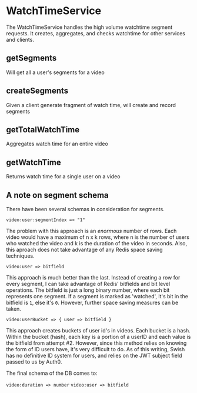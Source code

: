 # WatchTimeService

The WatchTimeService handles the high volume watchtime segment requests. It creates, aggregates, and checks watchtime for other services and clients.

## getSegments

Will get all a user's segments for a video

## createSegments

Given a client generate fragment of watch time, will create and record segments

## getTotalWatchTime

Aggregates watch time for an entire video

## getWatchTime

Returns watch time for a single user on a video

## A note on segment schema

There have been several schemas in consideration for segments.

`video:user:segmentIndex => "1"`

The problem with this approach is an _enormous_ number of rows. Each video would have a maximum of n x k rows, where n is the number of users who watched the video and k is the duration of the video in seconds. Also, this aproach does not take advantage of any Redis space saving techniques.

`video:user => bitfield`

This approach is much better than the last. Instead of creating a row for every segment, I can take advantage of Redis' bitfields and bit level operations. The bitfield is just a long binary number, where each bit represents one segment. If a segment is marked as 'watched', it's bit in the bitfield is `1`, else it's `0`. However, further space saving measures can be taken.

`video:userBucket => { user => bitfield }`

This approach creates buckets of user id's in videos. Each bucket is a hash. Within the bucket (hash), each key is a portion of a userID and each value is the bitfield from attempt #2. However, since this method relies on knowing the form of ID users have, it's very difficult to do. As of this writing, Swish has no definitive ID system for users, and relies on the JWT subject field passed to us by Auth0.

The final schema of the DB comes to:

`video:duration => number`
`video:user => bitfield`
